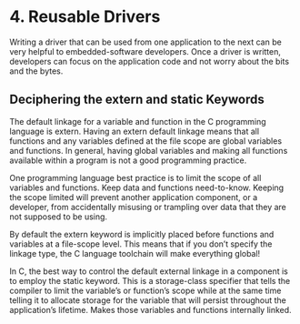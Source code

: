 # 4. Reusable Drivers

Writing a driver that can be used from one application to the next can be very helpful to
embedded-software developers. Once a driver is written, developers can focus on the
application code and not worry about the bits and the bytes.

## Deciphering the extern and static Keywords

The default linkage for a variable and function in the C programming language is extern.
Having an extern default linkage means that all functions and any variables defined at
the file scope are global variables and functions. In general, having global variables and
making all functions available within a program is not a good programming practice.

One programming language best practice is to limit the scope of all variables and
functions. Keep data and functions need-to-know. Keeping the scope limited will
prevent another application component, or a developer, from accidentally misusing or
trampling over data that they are not supposed to be using.

By default the extern keyword is implicitly placed before functions and
variables at a file-scope level. This means that if you don’t specify the linkage type, the C
language toolchain will make everything global!

In C, the best way to control the default external linkage in a component is to employ
the static keyword. This is a storage-class specifier that tells the compiler to limit the
variable’s or function’s scope while at the same time telling it to allocate storage for the
variable that will persist throughout the application’s lifetime. Makes those variables and 
functions internally linked.



